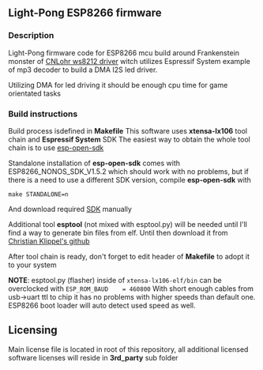 ## Light-Pong ESP8266 firmware
### Description
Light-Pong firmware code for ESP8266 mcu build around Frankenstein monster of [CNLohr ws8212 driver](https://github.com/cnlohr/esp8266ws2812i2s) witch utilizes Espressif System example of mp3 decoder to build a DMA I2S led driver.

Utilizing DMA for led driving it should be enough cpu time for game orientated tasks

### Build instructions
Build process isdefined in __Makefile__
This software uses __xtensa-lx106__ tool chain and __Espressif System__ SDK
The easiest way to obtain the whole tool chain is to use [esp-open-sdk](https://github.com/pfalcon/esp-open-sdk)

Standalone installation of __esp-open-sdk__ comes with ESP8266_NONOS_SDK_V1.5.2 which should work with no problems, but if there is a need to use a different SDK version, compile __esp-open-sdk__ with 

`make STANDALONE=n`

And download required [SDK](http://bbs.espressif.com/viewtopic.php?f=46&t=850) manually

Additional tool __esptool__ (not mixed with esptool.py) will be needed until I'll find a way to generate bin files from elf. Until then download it from [Christian Klippel's github](https://github.com/igrr/esptool-ck/releases)

After tool chain is ready, don't forget to edit header of __Makefile__ to adopt it to your system

__NOTE__: esptool.py (flasher) inside of `xtensa-lx106-elf/bin` can be overclocked with
`ESP_ROM_BAUD    = 460800` With short enough cables from usb->uart ttl to chip it has no problems with higher speeds than default one. ESP8266 boot loader will auto detect used speed as well.


## Licensing
Main license file is located in root of this repository, all additional licensed software licenses will reside in __3rd_party__ sub folder


